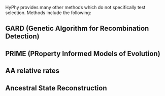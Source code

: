 HyPhy provides many other methods which do not specifically test selection. Methods include the following:

## GARD (**G**enetic **A**lgorithm for **R**ecombination **D**etection)

## PRIME (**PR**operty **I**nformed **M**odels of **E**volution)

## AA relative rates

## Ancestral State Reconstruction
